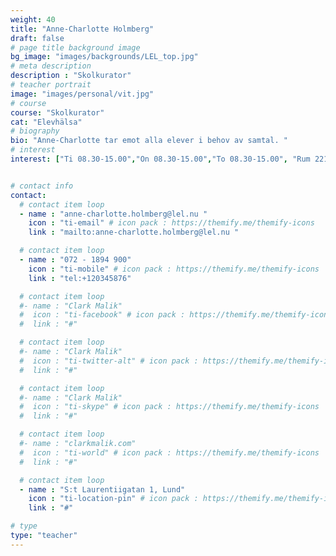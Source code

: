 ```yaml
---
weight: 40
title: "Anne-Charlotte Holmberg"
draft: false
# page title background image
bg_image: "images/backgrounds/LEL_top.jpg"
# meta description
description : "Skolkurator"
# teacher portrait
image: "images/personal/vit.jpg"
# course
course: "Skolkurator"
cat: "Elevhälsa"
# biography
bio: "Anne-Charlotte tar emot alla elever i behov av samtal. "
# interest
interest: ["Ti 08.30-15.00","On 08.30-15.00","To 08.30-15.00", "Rum 221","Enligt överenskommelse, enklast via e-post"]


# contact info
contact:
  # contact item loop
  - name : "anne-charlotte.holmberg@lel.nu "
    icon : "ti-email" # icon pack : https://themify.me/themify-icons
    link : "mailto:anne-charlotte.holmberg@lel.nu "

  # contact item loop
  - name : "072 - 1894 900"
    icon : "ti-mobile" # icon pack : https://themify.me/themify-icons
    link : "tel:+120345876"

  # contact item loop
  #- name : "Clark Malik"
  #  icon : "ti-facebook" # icon pack : https://themify.me/themify-icons
  #  link : "#"

  # contact item loop
  #- name : "Clark Malik"
  #  icon : "ti-twitter-alt" # icon pack : https://themify.me/themify-icons
  #  link : "#"

  # contact item loop
  #- name : "Clark Malik"
  #  icon : "ti-skype" # icon pack : https://themify.me/themify-icons
  #  link : "#"

  # contact item loop
  #- name : "clarkmalik.com"
  #  icon : "ti-world" # icon pack : https://themify.me/themify-icons
  #  link : "#"

  # contact item loop
  - name : "S:t Laurentiigatan 1, Lund"
    icon : "ti-location-pin" # icon pack : https://themify.me/themify-icons
    link : "#"

# type
type: "teacher"
---
```

